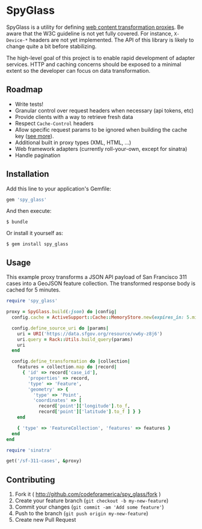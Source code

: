 # SpyGlass

SpyGlass is a utility for defining [web content transformation proxies](http://www.w3.org/TR/ct-guidelines/). Be aware that the W3C guideline is not yet fully covered. For instance, `X-Device-*` headers are not yet implemented. The API of this library is likely to change quite a bit before stabilizing.

The high-level goal of this project is to enable rapid development of adapter services. HTTP and caching concerns should be exposed to a minimal extent so the developer can focus on data transformation.

## Roadmap

* Write tests!
* Granular control over request headers when necessary (api tokens, etc)
* Provide clients with a way to retrieve fresh data
* Respect `Cache-Control` headers
* Allow specific request params to be ignored when building the cache key ([see more](https://github.com/lostisland/faraday_middleware/blob/3a63323d6e1741665ad2ead9b3291bd59e9be0d8/lib/faraday_middleware/response/caching.rb#L27-L29)).
* Additional built in proxy types (XML, HTML, ...)
* Web framework adapters (currently roll-your-own, except for sinatra)
* Handle pagination

## Installation

Add this line to your application's Gemfile:

```ruby
gem 'spy_glass'
```

And then execute:

```console
$ bundle
```

Or install it yourself as:

```console
$ gem install spy_glass
```

## Usage

This example proxy transforms a JSON API payload of San Francisco 311 cases into a GeoJSON feature collection. The transformed response body is cached for 5 minutes.

```ruby
require 'spy_glass'

proxy = SpyGlass.build(:json) do |config|
  config.cache = ActiveSupport::Cache::MemoryStore.new(expires_in: 5.minutes)

  config.define_source_uri do |params|
    uri = URI('https://data.sfgov.org/resource/vw6y-z8j6')
    uri.query = Rack::Utils.build_query(params)
    uri
  end

  config.define_transformation do |collection|
    features = collection.map do |record|
      { 'id' => record['case_id'],
        'properties' => record,
        'type' => 'Feature',
        'geometry' => {
          'type' => 'Point',
          'coordinates' => [
            record['point']['longitude'].to_f,
            record['point']['latitude'].to_f ] } }
    end

    { 'type' => 'FeatureCollection', 'features' => features }
  end
end

require 'sinatra'

get('/sf-311-cases', &proxy)
```

## Contributing

1. Fork it ( http://github.com/codeforamerica/spy_glass/fork )
2. Create your feature branch (`git checkout -b my-new-feature`)
3. Commit your changes (`git commit -am 'Add some feature'`)
4. Push to the branch (`git push origin my-new-feature`)
5. Create new Pull Request
